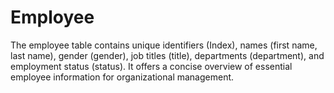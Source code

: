 # Employee
The employee table contains unique identifiers (Index), names (first name, last name), gender (gender), job titles (title), departments (department), and employment status (status). It offers a concise overview of essential employee information for organizational management.
